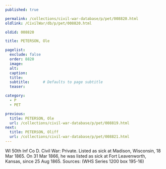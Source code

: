 ```yaml
---
published: true

permalink: /collections/civil-war-database/p/pet/008820.html
oldlink: /CivilWar/db/p/pet/008820.html

oldid: 008820

title: PETERSON, Ole

pagelist:
  exclude: false
  order: 8820
  image: 
  alt:
  caption:
  title:
  subtitle:      # Defaults to page subtitle
  teaser:

category: 
  - P 
  - PET

previous:
  title: PETERSON, Ole
  url: /collections/civil-war-database/p/pet/008819.html  
next:
  title: PETERSON, Oliff
  url: /collections/civil-war-database/p/pet/008821.html   
---
```

WI 50th Inf Co D. Civil War: Private. Listed as sick at Madison, Wisconsin, 18 Mar 1865. On 31 Mar 1866, he was listed as sick at Fort Leavenworth, Kansas, since 25 Aug 1865. Sources: (WHS Series 1200 box 195-16)